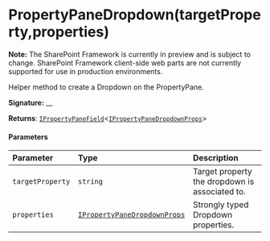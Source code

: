# PropertyPaneDropdown(targetProperty,properties)
**Note:** The SharePoint Framework is currently in preview and is subject to change. SharePoint Framework client-side web parts are not currently supported for use in production environments.



Helper method to create a Dropdown on the PropertyPane.

**Signature:** __

**Returns**: [`IPropertyPaneField`](../sp-webpart-base/ipropertypanefield.md)<[`IPropertyPaneDropdownProps`](../sp-webpart-base/ipropertypanedropdownprops.md)>





#### Parameters


| Parameter	   | Type    | Description |
|:-------------|:---------------|:------------|
| `targetProperty`    | `string` | Target property the dropdown is associated to. |
| `properties`    | [`IPropertyPaneDropdownProps`](../sp-webpart-base/ipropertypanedropdownprops.md) | Strongly typed Dropdown properties. |


